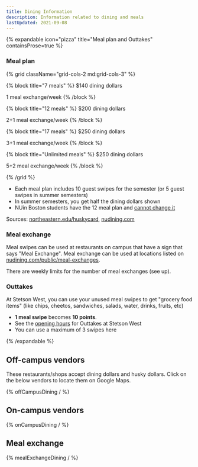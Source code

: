 ```yaml
---
title: Dining Information
description: Information related to dining and meals
lastUpdated: 2021-09-08
---
```


{% expandable icon="pizza" title="Meal plan and Outtakes" containsProse=true %}

### Meal plan

{% grid className="grid-cols-2 md:grid-cols-3" %}

{% block title="7 meals" %}
$140 dining dollars

1 meal exchange/week
{% /block %}

{% block title="12 meals" %}
$200 dining dollars

2+1 meal exchange/week
{% /block %}

{% block title="17 meals" %}
$250 dining dollars

3+1 meal exchange/week
{% /block %}

{% block title="Unlimited meals" %}
$250 dining dollars

5+2 meal exchange/week
{% /block %}

{% /grid %}

- Each meal plan includes 10 guest swipes for the semester (or 5 guest swipes in summer semesters)
- In summer semesters, you get half the dining dollars shown
- NUin Boston students have the 12 meal plan and [cannot change it](https://nuin.northeastern.edu/destinations/boston/housing/)

Sources: [northeastern.edu/huskycard](https://www.northeastern.edu/huskycard/meal-plans/traditional-meal-plan/), [nudining.com](https://nudining.com/public/meal-plans)

### Meal exchange

Meal swipes can be used at restaurants on campus that have a sign that says "Meal Exchange". Meal exchange can be used at locations listed on [nudining.com/public/meal-exchanges](https://nudining.com/public/meal-exchanges).

There are weekly limits for the number of meal exchanges (see up).

### Outtakes

At Stetson West, you can use your unused meal swipes to get "grocery food items" (like chips, cheetos, sandwiches, salads, water, drinks, fruits, etc)

- **1 meal swipe** becomes **10 points**.
- See the [opening hours](https://nudining.com/public/hours) for Outtakes at Stetson West
- You can use a maximum of 3 swipes here

{% /expandable %}

## Off-campus vendors

These restaurants/shops accept dining dollars and husky dollars. Click on the below vendors to locate them on Google Maps.

{% offCampusDining / %}

## On-campus vendors

{% onCampusDining / %}

## Meal exchange

{% mealExchangeDining / %}
